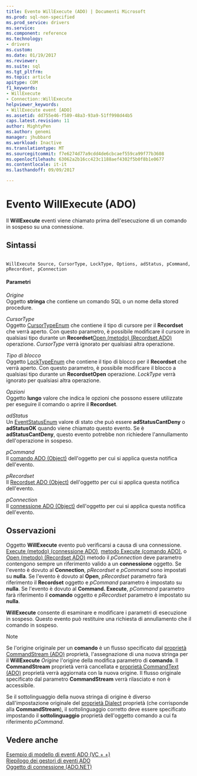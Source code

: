 ```yaml
---
title: Evento WillExecute (ADO) | Documenti Microsoft
ms.prod: sql-non-specified
ms.prod_service: drivers
ms.service: 
ms.component: reference
ms.technology:
- drivers
ms.custom: 
ms.date: 01/19/2017
ms.reviewer: 
ms.suite: sql
ms.tgt_pltfrm: 
ms.topic: article
apitype: COM
f1_keywords:
- WillExecute
- Connection::WillExecute
helpviewer_keywords:
- WillExecute event [ADO]
ms.assetid: dd755e46-f589-48a3-93a9-51ff998d44b5
caps.latest.revision: 11
author: MightyPen
ms.author: genemi
manager: jhubbard
ms.workload: Inactive
ms.translationtype: MT
ms.sourcegitcommit: f7e6274d77a9cdd4de6cbcaef559ca99f77b3608
ms.openlocfilehash: 63062a2b16cc423c1188aef4302f5b0f8b1e0677
ms.contentlocale: it-it
ms.lasthandoff: 09/09/2017

---
```

# <a name="willexecute-event-ado"></a>Evento WillExecute (ADO)
Il **WillExecute** eventi viene chiamato prima dell'esecuzione di un comando in sospeso su una connessione.  
  
## <a name="syntax"></a>Sintassi  
  
```  
  
WillExecute Source, CursorType, LockType, Options, adStatus, pCommand, pRecordset, pConnection  
```  
  
#### <a name="parameters"></a>Parametri  
 *Origine*  
 Oggetto **stringa** che contiene un comando SQL o un nome della stored procedure.  
  
 *CursorType*  
 Oggetto [CursorTypeEnum](../../../ado/reference/ado-api/cursortypeenum.md) che contiene il tipo di cursore per il **Recordset** che verrà aperto. Con questo parametro, è possibile modificare il cursore in qualsiasi tipo durante un **Recordset**[Open (metodo) (Recordset ADO)](../../../ado/reference/ado-api/open-method-ado-recordset.md) operazione. *CursorType* verrà ignorato per qualsiasi altra operazione.  
  
 *Tipo di blocco*  
 Oggetto [LockTypeEnum](../../../ado/reference/ado-api/locktypeenum.md) che contiene il tipo di blocco per il **Recordset** che verrà aperto. Con questo parametro, è possibile modificare il blocco a qualsiasi tipo durante un **RecordsetOpen** operazione. *LockType* verrà ignorato per qualsiasi altra operazione.  
  
 *Opzioni*  
 Oggetto **lungo** valore che indica le opzioni che possono essere utilizzate per eseguire il comando o aprire il **Recordset**.  
  
 *adStatus*  
 Un [EventStatusEnum](../../../ado/reference/ado-api/eventstatusenum.md) valore di stato che può essere **adStatusCantDeny** o **adStatusOK** quando viene chiamato questo evento. Se è **adStatusCantDeny**, questo evento potrebbe non richiedere l'annullamento dell'operazione in sospeso.  
  
 *pCommand*  
 Il [comando ADO (Object)](../../../ado/reference/ado-api/command-object-ado.md) dell'oggetto per cui si applica questa notifica dell'evento.  
  
 *pRecordset*  
 Il [Recordset ADO (Object)](../../../ado/reference/ado-api/recordset-object-ado.md) dell'oggetto per cui si applica questa notifica dell'evento.  
  
 *pConnection*  
 Il [connessione ADO (Object)](../../../ado/reference/ado-api/connection-object-ado.md) dell'oggetto per cui si applica questa notifica dell'evento.  
  
## <a name="remarks"></a>Osservazioni  
 Oggetto **WillExecute** evento può verificarsi a causa di una connessione.  [Execute (metodo) (connessione ADO)](../../../ado/reference/ado-api/execute-method-ado-connection.md), [metodo Execute (comando ADO)](../../../ado/reference/ado-api/execute-method-ado-command.md), o [Open (metodo) (Recordset ADO)](../../../ado/reference/ado-api/open-method-ado-recordset.md) metodo il *pConnection* deve parametro contengono sempre un riferimento valido a un **connessione** oggetto. Se l'evento è dovuto al **Connection**, *pRecordset* e *pCommand* sono impostati su **nulla**. Se l'evento è dovuto al **Open**, *pRecordset* parametro farà riferimento il **Recordset** oggetto e *pCommand* parametro è impostato su **nulla**. Se l'evento è dovuto al **Command. Execute**, *pCommand* parametro farà riferimento il **comando** oggetto e *pRecordset* parametro è impostato su **nulla**.  
  
 **WillExecute** consente di esaminare e modificare i parametri di esecuzione in sospeso. Questo evento può restituire una richiesta di annullamento che il comando in sospeso.  
  
> [!NOTE]
>  Se l'origine originale per un **comando** è un flusso specificato dal [proprietà CommandStream (ADO)](../../../ado/reference/ado-api/commandstream-property-ado.md) proprietà, l'assegnazione di una nuova stringa per il **WillExecute** *Origine* l'origine della modifica parametro di **comando**. Il **CommandStream** proprietà verrà cancellata e [proprietà CommandText (ADO)](../../../ado/reference/ado-api/commandtext-property-ado.md) proprietà verrà aggiornata con la nuova origine. Il flusso originale specificato dal parametro **CommandStream** verrà rilasciato e non è accessibile.  
  
 Se il sottolinguaggio della nuova stringa di origine è diverso dall'impostazione originale del [proprietà Dialect](../../../ado/reference/ado-api/dialect-property.md) proprietà (che corrisponde alla **CommandStream**), il sottolinguaggio corretto deve essere specificato impostando il **sottolinguaggio** proprietà dell'oggetto comando a cui fa riferimento *pCommand*.  
  
## <a name="see-also"></a>Vedere anche  
 [Esempio di modello di eventi ADO (VC + +)](../../../ado/reference/ado-api/ado-events-model-example-vc.md)   
 [Riepilogo dei gestori di eventi ADO](../../../ado/guide/data/ado-event-handler-summary.md)   
 [Oggetto di connessione (ADO.NET)](../../../ado/reference/ado-api/connection-object-ado.md)


